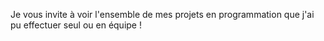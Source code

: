 Je vous invite à voir l'ensemble de mes projets en programmation que j'ai pu effectuer seul ou en équipe ! 
